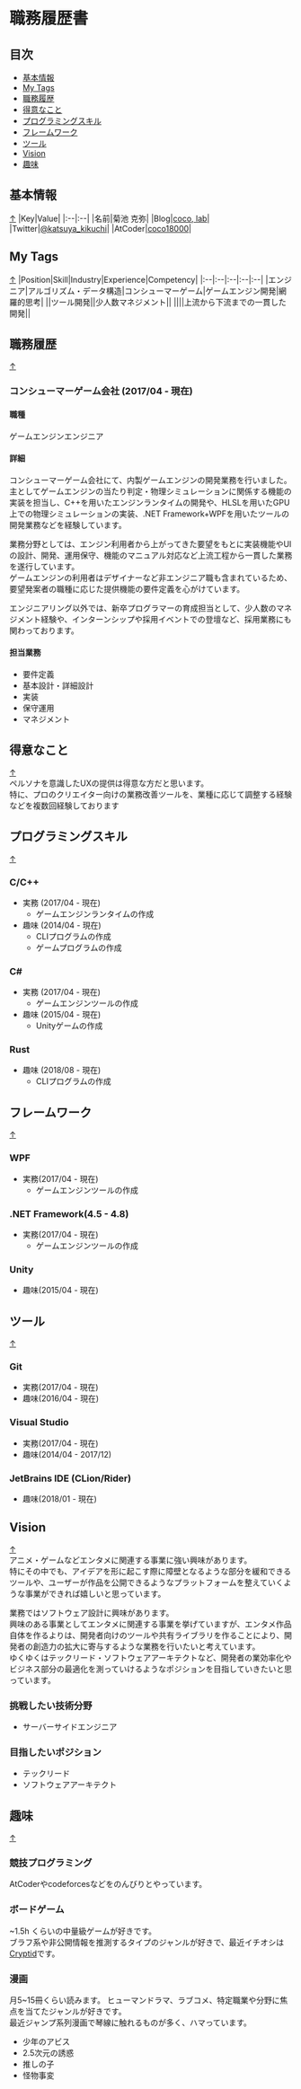 # 職務履歴書

## 目次
  - [基本情報](#基本情報)
  - [My Tags](#my-tags)
  - [職務履歴](#職務履歴)
  - [得意なこと](#得意なこと)
  - [プログラミングスキル](#プログラミングスキル)
  - [フレームワーク](#フレームワーク)
  - [ツール](#ツール)
  - [Vision](#Vision)
  - [趣味](#趣味)

## 基本情報
 [↑](#目次)
|Key|Value|
|:--|:--|
|名前|菊池 克弥|
|Blog|[coco, lab](https://cocolab.hatenablog.com/)|
|Twitter|[@katsuya_kikuchi](https://twitter.com/katsuya_kikuchi)|
|AtCoder|[coco18000](https://atcoder.jp/users/coco18000)|
  
## My Tags
 [↑](#目次)
|Position|Skill|Industry|Experience|Competency|
|:--|:--|:--|:--|:--|
|エンジニア|アルゴリズム・データ構造|コンシューマーゲーム|ゲームエンジン開発|網羅的思考|
||ツール開発||少人数マネジメント||
||||上流から下流までの一貫した開発||


## 職務履歴
 [↑](#目次)
### コンシューマーゲーム会社 (2017/04 - 現在)
#### 職種
ゲームエンジンエンジニア
#### 詳細
コンシューマーゲーム会社にて、内製ゲームエンジンの開発業務を行いました。  
主としてゲームエンジンの当たり判定・物理シミュレーションに関係する機能の実装を担当し、C++を用いたエンジンランタイムの開発や、HLSLを用いたGPU上での物理シミュレーションの実装、.NET Framework+WPFを用いたツールの開発業務などを経験しています。  

業務分野としては、エンジン利用者から上がってきた要望をもとに実装機能やUIの設計、開発、運用保守、機能のマニュアル対応など上流工程から一貫した業務を遂行しています。  
ゲームエンジンの利用者はデザイナーなど非エンジニア職も含まれているため、要望発案者の職種に応じた提供機能の要件定義を心がけています。

エンジニアリング以外では、新卒プログラマーの育成担当として、少人数のマネジメント経験や、インターンシップや採用イベントでの登壇など、採用業務にも関わっております。

#### 担当業務
- 要件定義
- 基本設計・詳細設計
- 実装
- 保守運用
- マネジメント
  

## 得意なこと
 [↑](#目次)  
ペルソナを意識したUXの提供は得意な方だと思います。  
特に、プロのクリエイター向けの業務改善ツールを、業種に応じて調整する経験などを複数回経験しております
  

## プログラミングスキル
 [↑](#目次)
### C/C++
- 実務 (2017/04 - 現在)
  - ゲームエンジンランタイムの作成
- 趣味 (2014/04 - 現在)
  - CLIプログラムの作成
  - ゲームプログラムの作成
### C#
- 実務 (2017/04 - 現在)
  - ゲームエンジンツールの作成
-  趣味 (2015/04 - 現在)
   -  Unityゲームの作成
### Rust
- 趣味 (2018/08 - 現在)
  - CLIプログラムの作成


## フレームワーク
 [↑](#目次)
### WPF
- 実務(2017/04 - 現在)
  - ゲームエンジンツールの作成
### .NET Framework(4.5 - 4.8)
- 実務(2017/04 - 現在)
  - ゲームエンジンツールの作成
### Unity
- 趣味(2015/04 - 現在)  

## ツール
 [↑](#目次)
### Git
- 実務(2017/04 - 現在)
- 趣味(2016/04 - 現在)
### Visual Studio
- 実務(2017/04 - 現在)
- 趣味(2014/04 - 2017/12)

### JetBrains IDE (CLion/Rider)
- 趣味(2018/01 - 現在)

## Vision
 [↑](#目次)  
アニメ・ゲームなどエンタメに関連する事業に強い興味があります。  
特にその中でも、アイデアを形に起こす際に障壁となるような部分を緩和できるツールや、ユーザーが作品を公開できるようなプラットフォームを整えていくような事業ができれば嬉しいと思っています。  
  
業務ではソフトウェア設計に興味があります。  
興味のある事業としてエンタメに関連する事業を挙げていますが、エンタメ作品自体を作るよりは、開発者向けのツールや共有ライブラリを作ることにより、開発者の創造力の拡大に寄与するような業務を行いたいと考えています。  
ゆくゆくはテックリード・ソフトウェアアーキテクトなど、開発者の業効率化やビジネス部分の最適化を測っていけるようなポジションを目指していきたいと思っています。
### 挑戦したい技術分野
- サーバーサイドエンジニア
### 目指したいポジション
- テックリード
- ソフトウェアアーキテクト

## 趣味
 [↑](#目次)
### 競技プログラミング
AtCoderやcodeforcesなどをのんびりとやっています。
### ボードゲーム
~1.5h くらいの中量級ゲームが好きです。  
ブラフ系や非公開情報を推測するタイプのジャンルが好きで、最近イチオシは[Cryptid](https://boardgamegeek.com/boardgame/246784/cryptid)です。
### 漫画
月5~15冊くらい読みます。
ヒューマンドラマ、ラブコメ、特定職業や分野に焦点を当てたジャンルが好きです。  
最近ジャンプ系列漫画で琴線に触れるものが多く、ハマっています。
- 少年のアビス
- 2.5次元の誘惑
- 推しの子
- 怪物事変
